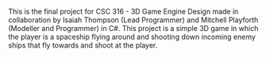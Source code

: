 This is the final project for CSC 316 - 3D Game Engine Design made in collaboration by Isaiah Thompson (Lead Programmer) and Mitchell Playforth (Modeller and Programmer) in C#. This project is a simple 3D game in which the player is a spaceship flying around and shooting down incoming enemy ships that fly towards and shoot at the player.
